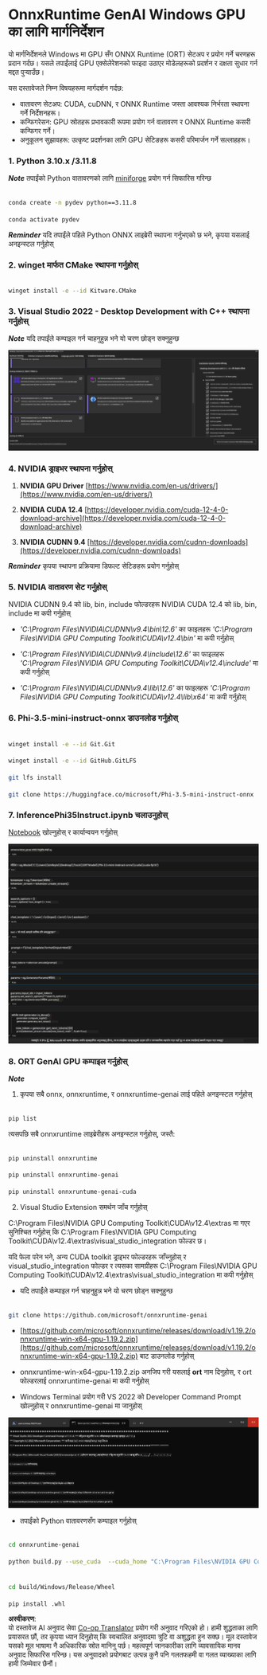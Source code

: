 <!--
CO_OP_TRANSLATOR_METADATA:
{
  "original_hash": "b066fc29c1b2129df84e027cb75119ce",
  "translation_date": "2025-07-17T02:41:48+00:00",
  "source_file": "md/02.Application/01.TextAndChat/Phi3/ORTWindowGPUGuideline.md",
  "language_code": "ne"
}
-->
# **OnnxRuntime GenAI Windows GPU का लागि मार्गनिर्देशन**

यो मार्गनिर्देशनले Windows मा GPU सँग ONNX Runtime (ORT) सेटअप र प्रयोग गर्ने चरणहरू प्रदान गर्दछ। यसले तपाईंलाई GPU एक्सेलेरेशनको फाइदा उठाएर मोडेलहरूको प्रदर्शन र दक्षता सुधार गर्न मद्दत पुर्‍याउँछ।

यस दस्तावेजले निम्न विषयहरूमा मार्गदर्शन गर्दछ:

- वातावरण सेटअप: CUDA, cuDNN, र ONNX Runtime जस्ता आवश्यक निर्भरता स्थापना गर्ने निर्देशनहरू।
- कन्फिगरेसन: GPU स्रोतहरू प्रभावकारी रूपमा प्रयोग गर्न वातावरण र ONNX Runtime कसरी कन्फिगर गर्ने।
- अनुकूलन सुझावहरू: उत्कृष्ट प्रदर्शनका लागि GPU सेटिङहरू कसरी परिमार्जन गर्ने सल्लाहहरू।

### **1. Python 3.10.x /3.11.8**

   ***Note*** तपाईंको Python वातावरणको लागि [miniforge](https://github.com/conda-forge/miniforge/releases/latest/download/Miniforge3-Windows-x86_64.exe) प्रयोग गर्न सिफारिस गरिन्छ

   ```bash

   conda create -n pydev python==3.11.8

   conda activate pydev

   ```

   ***Reminder*** यदि तपाईंले पहिले Python ONNX लाइब्रेरी स्थापना गर्नुभएको छ भने, कृपया यसलाई अनइन्स्टल गर्नुहोस्

### **2. winget मार्फत CMake स्थापना गर्नुहोस्**

   ```bash

   winget install -e --id Kitware.CMake

   ```

### **3. Visual Studio 2022 - Desktop Development with C++ स्थापना गर्नुहोस्**

   ***Note*** यदि तपाईंले कम्पाइल गर्न चाहनुहुन्न भने यो चरण छोड्न सक्नुहुन्छ

![CPP](../../../../../../translated_images/01.42f52a2b2aedff029e1c9beb13d2b09fcdab284ffd5fa8f3d7ac3cef5f347ad2.ne.png)

### **4. NVIDIA ड्राइभर स्थापना गर्नुहोस्**

1. **NVIDIA GPU Driver**  [https://www.nvidia.com/en-us/drivers/](https://www.nvidia.com/en-us/drivers/)

2. **NVIDIA CUDA 12.4** [https://developer.nvidia.com/cuda-12-4-0-download-archive](https://developer.nvidia.com/cuda-12-4-0-download-archive)

3. **NVIDIA CUDNN 9.4**  [https://developer.nvidia.com/cudnn-downloads](https://developer.nvidia.com/cudnn-downloads)

***Reminder*** कृपया स्थापना प्रक्रियामा डिफल्ट सेटिङहरू प्रयोग गर्नुहोस्

### **5. NVIDIA वातावरण सेट गर्नुहोस्**

NVIDIA CUDNN 9.4 को lib, bin, include फोल्डरहरू NVIDIA CUDA 12.4 को lib, bin, include मा कपी गर्नुहोस्

- *'C:\Program Files\NVIDIA\CUDNN\v9.4\bin\12.6'* का फाइलहरू *'C:\Program Files\NVIDIA GPU Computing Toolkit\CUDA\v12.4\bin'* मा कपी गर्नुहोस्

- *'C:\Program Files\NVIDIA\CUDNN\v9.4\include\12.6'* का फाइलहरू *'C:\Program Files\NVIDIA GPU Computing Toolkit\CUDA\v12.4\include'* मा कपी गर्नुहोस्

- *'C:\Program Files\NVIDIA\CUDNN\v9.4\lib\12.6'* का फाइलहरू *'C:\Program Files\NVIDIA GPU Computing Toolkit\CUDA\v12.4\lib\x64'* मा कपी गर्नुहोस्

### **6. Phi-3.5-mini-instruct-onnx डाउनलोड गर्नुहोस्**

   ```bash

   winget install -e --id Git.Git

   winget install -e --id GitHub.GitLFS

   git lfs install

   git clone https://huggingface.co/microsoft/Phi-3.5-mini-instruct-onnx

   ```

### **7. InferencePhi35Instruct.ipynb चलाउनुहोस्**

   [Notebook](../../../../../../code/09.UpdateSamples/Aug/ortgpu-phi35-instruct.ipynb) खोल्नुहोस् र कार्यान्वयन गर्नुहोस्

![RESULT](../../../../../../translated_images/02.b9b06996cf7255d5e5ee19a703c4352f4a96dd7a1068b2af227eda1f3104bfa0.ne.png)

### **8. ORT GenAI GPU कम्पाइल गर्नुहोस्**

   ***Note*** 
   
   1. कृपया सबै onnx, onnxruntime, र onnxruntime-genai लाई पहिले अनइन्स्टल गर्नुहोस्

   ```bash

   pip list 
   
   ```

   त्यसपछि सबै onnxruntime लाइब्रेरीहरू अनइन्स्टल गर्नुहोस्, जस्तै:

   ```bash

   pip uninstall onnxruntime

   pip uninstall onnxruntime-genai

   pip uninstall onnxruntume-genai-cuda
   
   ```

   2. Visual Studio Extension समर्थन जाँच गर्नुहोस्

   C:\Program Files\NVIDIA GPU Computing Toolkit\CUDA\v12.4\extras मा गएर सुनिश्चित गर्नुहोस् कि C:\Program Files\NVIDIA GPU Computing Toolkit\CUDA\v12.4\extras\visual_studio_integration फोल्डर छ। 

   यदि फेला परेन भने, अन्य CUDA toolkit ड्राइभर फोल्डरहरू जाँच्नुहोस् र visual_studio_integration फोल्डर र त्यसका सामग्रीहरू C:\Program Files\NVIDIA GPU Computing Toolkit\CUDA\v12.4\extras\visual_studio_integration मा कपी गर्नुहोस्

   - यदि तपाईंले कम्पाइल गर्न चाहनुहुन्न भने यो चरण छोड्न सक्नुहुन्छ

   ```bash

   git clone https://github.com/microsoft/onnxruntime-genai

   ```

   - [https://github.com/microsoft/onnxruntime/releases/download/v1.19.2/onnxruntime-win-x64-gpu-1.19.2.zip](https://github.com/microsoft/onnxruntime/releases/download/v1.19.2/onnxruntime-win-x64-gpu-1.19.2.zip) बाट डाउनलोड गर्नुहोस्

   - onnxruntime-win-x64-gpu-1.19.2.zip अनजिप गरी यसलाई **ort** नाम दिनुहोस्, र ort फोल्डरलाई onnxruntime-genai मा कपी गर्नुहोस्

   - Windows Terminal प्रयोग गरी VS 2022 को Developer Command Prompt खोल्नुहोस् र onnxruntime-genai मा जानुहोस्

![RESULT](../../../../../../translated_images/03.b83ce473d5ff9b9b94670a1b26fdb66a05320d534cbee2762f64e52fd12ef9c9.ne.png)

   - तपाईंको Python वातावरणसँग कम्पाइल गर्नुहोस्

   ```bash

   cd onnxruntime-genai

   python build.py --use_cuda  --cuda_home "C:\Program Files\NVIDIA GPU Computing Toolkit\CUDA\v12.4" --config Release
 

   cd build/Windows/Release/Wheel

   pip install .whl

   ```

**अस्वीकरण**:  
यो दस्तावेज AI अनुवाद सेवा [Co-op Translator](https://github.com/Azure/co-op-translator) प्रयोग गरी अनुवाद गरिएको हो। हामी शुद्धताका लागि प्रयासरत छौं, तर कृपया ध्यान दिनुहोस् कि स्वचालित अनुवादमा त्रुटि वा अशुद्धता हुन सक्छ। मूल दस्तावेज यसको मूल भाषामा नै अधिकारिक स्रोत मानिनु पर्छ। महत्वपूर्ण जानकारीका लागि व्यावसायिक मानव अनुवाद सिफारिस गरिन्छ। यस अनुवादको प्रयोगबाट उत्पन्न कुनै पनि गलतफहमी वा गलत व्याख्याका लागि हामी जिम्मेवार छैनौं।